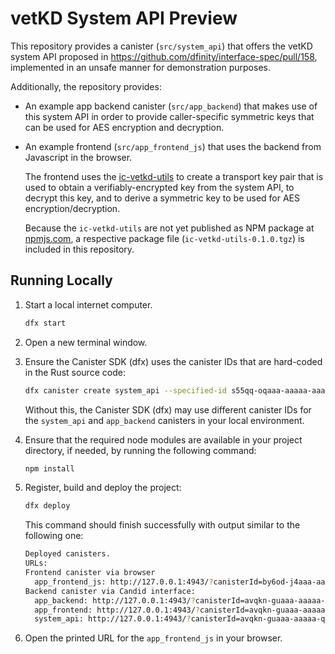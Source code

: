 # vetKD System API Preview

This repository provides a canister (`src/system_api`) that offers the vetKD system API proposed in https://github.com/dfinity/interface-spec/pull/158, implemented in an unsafe manner for demonstration purposes.

Additionally, the repository provides:
* An example app backend canister (`src/app_backend`) that makes use of this system API in order to provide caller-specific symmetric keys that can be used for AES encryption and decryption.

* An example frontend (`src/app_frontend_js`) that uses the backend from Javascript in the browser.

  The frontend uses the [ic-vetkd-utils](https://github.com/dfinity/ic/tree/master/packages/ic-vetkd-utils) to create a transport key pair that is used to obtain a verifiably-encrypted key from the system API, to decrypt this key, and to derive a symmetric key to be used for AES encryption/decryption.
  
  Because the `ic-vetkd-utils` are not yet published as NPM package at [npmjs.com](npmjs.com), a respective package file (`ic-vetkd-utils-0.1.0.tgz`) is included in this repository.

## Running Locally

1. Start a local internet computer.

   ```sh
   dfx start
   ```

1. Open a new terminal window.

1. Ensure the Canister SDK (dfx) uses the canister IDs that are hard-coded in the Rust source code:

   ```sh
   dfx canister create system_api --specified-id s55qq-oqaaa-aaaaa-aaakq-cai
   ```

   Without this, the Canister SDK (dfx) may use different canister IDs for the `system_api` and `app_backend` canisters in your local environment.

1. Ensure that the required node modules are available in your project directory, if needed, by running the following command:

   ```sh
   npm install
   ```

1. Register, build and deploy the project:

   ```sh
   dfx deploy
   ```

   This command should finish successfully with output similar to the following one:

   ```sh
   Deployed canisters.
   URLs:
   Frontend canister via browser
     app_frontend_js: http://127.0.0.1:4943/?canisterId=by6od-j4aaa-aaaaa-qaadq-cai
   Backend canister via Candid interface:
     app_backend: http://127.0.0.1:4943/?canisterId=avqkn-guaaa-aaaaa-qaaea-cai&id=tcvdh-niaaa-aaaaa-aaaoa-cai
     app_frontend: http://127.0.0.1:4943/?canisterId=avqkn-guaaa-aaaaa-qaaea-cai&id=b77ix-eeaaa-aaaaa-qaada-cai
     system_api: http://127.0.0.1:4943/?canisterId=avqkn-guaaa-aaaaa-qaaea-cai&id=s55qq-oqaaa-aaaaa-aaakq-cai
   ```

1. Open the printed URL for the `app_frontend_js` in your browser.
